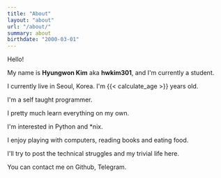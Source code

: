 ```yaml
---
title: "About"
layout: "about"
url: "/about/"
summary: about
birthdate: "2000-03-01"
---
```


Hello!

My name is **Hyungwon Kim** aka **hwkim301**, and I'm currently a student.


I currently live in Seoul, Korea. I'm {{< calculate_age >}} years old. 


I'm a self taught programmer.  

I pretty much learn everything on my own.


I'm interested in Python and *nix. 


I enjoy playing with computers, reading books and eating food.


I'll try to post the technical struggles and my trivial life here. 


You can contact me on Github, Telegram.